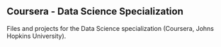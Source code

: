 ## Coursera - Data Science Specialization

Files and projects for the Data Science specialization (Coursera, Johns Hopkins University).